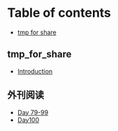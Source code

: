 # Table of contents

* [tmp for share](README.md)

## tmp\_for\_share

* [Introduction](tmp_for_share/introduction.md)

## 外刊阅读 <a id="articles"></a>

* [Day 79-99](articles/day-79-99.md)
* [Day100](articles/day-80-100.md)


